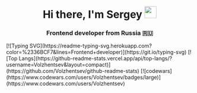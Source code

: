<h1 align="center">Hi there, I'm Sergey <img src="https://github.com/blackcater/blackcater/raw/main/images/Hi.gif" height="32"/></h1>
<h3 align="center">Frontend developer from Russia 🇷🇺</h3>
[![Typing SVG](https://readme-typing-svg.herokuapp.com?color=%2336BCF7&lines=Frontend+developer)](https://git.io/typing-svg)
[![Top Langs](https://github-readme-stats.vercel.app/api/top-langs/?username=Volzhentsev&layout=compact)](https://github.com/Volzhentsev/github-readme-stats)
[![codewars](https://www.codewars.com/users/Volzhentsev/badges/large)](https://www.codewars.com/users/Volzhentsev) 
